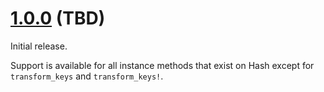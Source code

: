 # [1.0.0][] (TBD)

Initial release.

Support is available for all instance methods that exist on Hash except for `transform_keys` and `transform_keys!`.

[1.0.0]: https://github.com/AaronLasseigne/tash/compare/v0.0.0...v1.0.0
